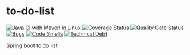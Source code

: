 # to-do-list
[![Java CI with Maven in Linux](https://github.com/marcocalamai/to-do-list/actions/workflows/maven-linux.yml/badge.svg)](https://github.com/marcocalamai/to-do-list/actions/workflows/maven-linux.yml)
[![Coverage Status](https://coveralls.io/repos/github/marcocalamai/to-do-list/badge.svg?branch=code-coverage)](https://coveralls.io/github/marcocalamai/to-do-list?branch=code-coverage)
[![Quality Gate Status](https://sonarcloud.io/api/project_badges/measure?project=marcocalamai_to-do-list&metric=alert_status)](https://sonarcloud.io/dashboard?id=marcocalamai_to-do-list)
[![Bugs](https://sonarcloud.io/api/project_badges/measure?project=marcocalamai_to-do-list&metric=bugs)](https://sonarcloud.io/dashboard?id=marcocalamai_to-do-list)
[![Code Smells](https://sonarcloud.io/api/project_badges/measure?project=marcocalamai_to-do-list&metric=code_smells)](https://sonarcloud.io/dashboard?id=marcocalamai_to-do-list)
[![Technical Debt](https://sonarcloud.io/api/project_badges/measure?project=marcocalamai_to-do-list&metric=sqale_index)](https://sonarcloud.io/dashboard?id=marcocalamai_to-do-list)

Spring boot to do list
